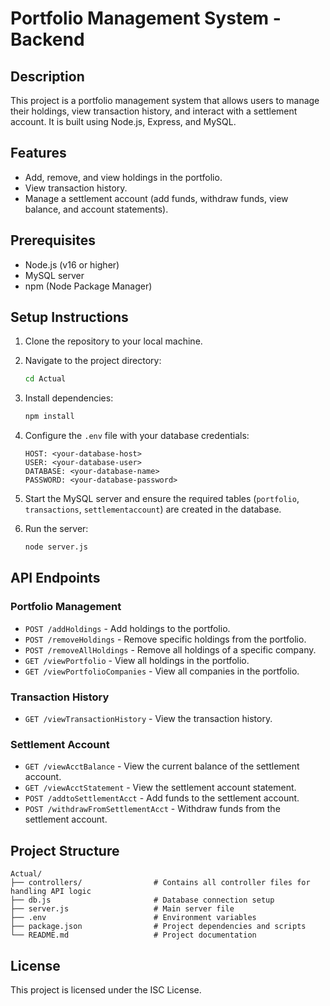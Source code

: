 # Portfolio Management System - Backend

## Description
This project is a portfolio management system that allows users to manage their holdings, view transaction history, and interact with a settlement account. It is built using Node.js, Express, and MySQL.

## Features
- Add, remove, and view holdings in the portfolio.
- View transaction history.
- Manage a settlement account (add funds, withdraw funds, view balance, and account statements).

## Prerequisites
- Node.js (v16 or higher)
- MySQL server
- npm (Node Package Manager)

## Setup Instructions
1. Clone the repository to your local machine.
2. Navigate to the project directory:
   ```bash
   cd Actual
   ```
3. Install dependencies:
   ```bash
   npm install
   ```
4. Configure the `.env` file with your database credentials:
   ```plaintext
   HOST: <your-database-host>
   USER: <your-database-user>
   DATABASE: <your-database-name>
   PASSWORD: <your-database-password>
   ```
5. Start the MySQL server and ensure the required tables (`portfolio`, `transactions`, `settlementaccount`) are created in the database.

6. Run the server:
   ```bash
   node server.js
   ```

## API Endpoints
### Portfolio Management
- `POST /addHoldings` - Add holdings to the portfolio.
- `POST /removeHoldings` - Remove specific holdings from the portfolio.
- `POST /removeAllHoldings` - Remove all holdings of a specific company.
- `GET /viewPortfolio` - View all holdings in the portfolio.
- `GET /viewPortfolioCompanies` - View all companies in the portfolio.

### Transaction History
- `GET /viewTransactionHistory` - View the transaction history.

### Settlement Account
- `GET /viewAcctBalance` - View the current balance of the settlement account.
- `GET /viewAcctStatement` - View the settlement account statement.
- `POST /addtoSettlementAcct` - Add funds to the settlement account.
- `POST /withdrawFromSettlementAcct` - Withdraw funds from the settlement account.

## Project Structure
```
Actual/
├── controllers/                # Contains all controller files for handling API logic
├── db.js                       # Database connection setup
├── server.js                   # Main server file
├── .env                        # Environment variables
├── package.json                # Project dependencies and scripts
└── README.md                   # Project documentation
```

## License
This project is licensed under the ISC License.
